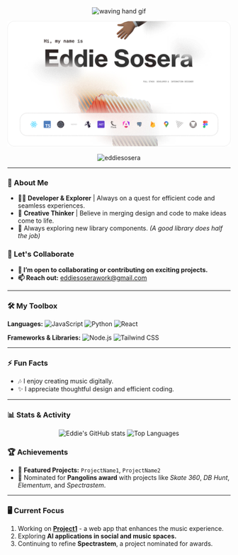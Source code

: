 <p align="center">
  <img src="https://user-images.githubusercontent.com/72663882/171687151-bb31c996-c9d2-49c8-b593-734946893b23.gif" alt="waving hand gif" aria-hidden="true" width="40" align="center" />
</p>

<p align="center">
  <img src="https://github.com/eddiesosera/eddiesosera/blob/main/eddie-github-x15.png" alt="Eddies' Github banner" />
</p>

<p align="center">
  <img src="https://github-readme-streak-stats.herokuapp.com/?user=eddiesosera" alt="eddiesosera" />
</p>

---

### 👋 About Me
- 👨‍💻 **Developer & Explorer** | Always on a quest for efficient code and seamless experiences.
- 🎨 **Creative Thinker** | Believe in merging design and code to make ideas come to life.
- 🚀 Always exploring new library components. *(A good library does half the job)*

### 💼 Let's Collaborate
- **👯 I’m open to collaborating or contributing on exciting projects.**
- **📫 Reach out:** [eddiesoserawork@gmail.com](mailto:eddiesoserawork@gmail.com)

---

### 🛠️ My Toolbox
**Languages:** ![JavaScript](https://img.shields.io/badge/-JavaScript-F7DF1E?style=flat-square&logo=javascript&logoColor=black) ![Python](https://img.shields.io/badge/-Python-3776AB?style=flat-square&logo=python&logoColor=white) ![React](https://img.shields.io/badge/-React-61DAFB?style=flat-square&logo=react&logoColor=black)

**Frameworks & Libraries:** ![Node.js](https://img.shields.io/badge/-Node.js-339933?style=flat-square&logo=node.js&logoColor=white) ![Tailwind CSS](https://img.shields.io/badge/-Tailwind%20CSS-38B2AC?style=flat-square&logo=tailwind-css&logoColor=white)

---

### ⚡ Fun Facts
- 🎶 I enjoy creating music digitally.
- ✨ I appreciate thoughtful design and efficient coding.

---

### 📊 Stats & Activity
<p align="center">
  <img src="https://github-readme-stats.vercel.app/api?username=eddiesosera&show_icons=true&theme=dark" alt="Eddie's GitHub stats" />
  <img src="https://github-readme-stats.vercel.app/api/top-langs/?username=eddiesosera&layout=compact&theme=dark" alt="Top Languages" />
</p>

### 🏆 Achievements
- 🌟 **Featured Projects:** `ProjectName1`, `ProjectName2`
- 🏅 Nominated for **Pangolins award** with projects like *Skate 360*, *DB Hunt*, *Elementum*, and *Spectrastem*.

---

### 🖥️ Current Focus
1. Working on **[Project1](https://github.com/eddiesosera/Project1)** - a web app that enhances the music experience.
2. Exploring **AI applications in social and music spaces.**
3. Continuing to refine **Spectrastem**, a project nominated for awards.
